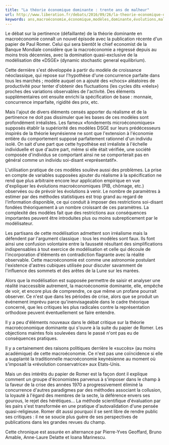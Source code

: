 ```yaml
---
title: "La théorie économique dominante : trente ans de malheur"
url: http://www.liberation.fr/debats/2016/09/26/la-theorie-economique-dominante-trente-ans-de-malheur_1511254
keywords: ans,macroéconomie,économique,modèles,dominante,évolutions,malheur,modélisation,concurrence,dune,théorie,papier,romer
---
```

Le débat sur la pertinence (défaillante) de la théorie dominante en macroéconomie connaît un nouvel épisode avec la publication récente d'un papier de Paul Romer. Celui qui sera bientôt le chief economist de la Banque Mondiale considère que la macroéconomie a régressé depuis au moins trois décennies, avec la domination quasi-exclusive de la modélisation dite «DSGE» (dynamic stochastic general equilibrium).

Cette dernière s'est développée à partir du modèle de croissance néoclassique, qui repose sur l'hypothèse d'une concurrence parfaite dans tous les marchés ; modèle auquel on a ajouté des «chocs» aléatoires de productivité pour tenter d'obtenir des fluctuations (les cycles dits «réels») proches des variations observables de l'activité. Des éléments supplémentaires ont ensuite enrichi la spécification de base : monnaie, concurrence imparfaite, rigidité des prix, etc.

Mais l'ajout de divers éléments censés apporter du réalisme et de la pertinence ne doit pas dissimuler que les bases de ces modèles sont profondément irréalistes. Les fameux «fondements microéconomiques» supposés établir la supériorité des modèles DSGE sur leurs prédécesseurs inspirés de la théorie keynésienne ne sont que l'extension à l'économie entière du comportement supposé parfaitement rationnel d'un individu isolé. On sait d'une part que cette hypothèse est irréaliste à l'échelle individuelle et que d'autre part, même si elle était vérifiée, une société composée d'individus se comportant ainsi ne se comporterait pas en général comme un individu soi-disant «représentatif».

L'utilisation pratique de ces modèles soulève aussi des problèmes. La prise en compte de variables supposées ajouter du réalisme à la spécification ne rend que plus arbitraire encore leur application empirique en vue d'expliquer les évolutions macroéconomiques (PIB, chômage, etc.) observées ou de prévoir les évolutions à venir. Le nombre de paramètres à estimer par des méthodes statistiques est trop grand au regard de l'information disponible, ce qui conduit à imposer des restrictions soi-disant fondées théoriquement à un nombre croissant de ces paramètres. La complexité des modèles fait que des restrictions aux conséquences importantes peuvent être introduites plus ou moins subrepticement par le modélisateur.

Les partisans de cette modélisation admettent son irréalisme mais la défendent par l'argument classique : tous les modèles sont faux. Ils font ainsi une confusion volontaire entre la fausseté résultant des simplifications indispensables à tout exercice de modélisation et celle qui découle de l'incorporation d'éléments en contradiction flagrante avec la réalité observable. Cette macroéconomie est comme une astronomie postulant l'existence d'astres cubiques utilisée pour discuter savamment de l'influence des sommets et des arêtes de la Lune sur les marées.

Alors que la modélisation est supposée permettre de saisir et analyser une réalité inaccessible autrement, la macroéconomie dominante, elle, empêche de voir, et encore plus de comprendre, ce que même un profane pourrait observer. Ce n'est que dans les périodes de crise, alors que se produit un événement imprévu parce qu'inenvisageable dans le cadre théorique concerné, que les critiques les plus radicales contre la représentation orthodoxe peuvent éventuellement se faire entendre.

Il y a peu d'éléments nouveaux dans le débat critique sur la théorie macroéconomique dominante qui s'ouvre à la suite du papier de Romer. Les objections maintes fois soulevées dans le passé n'ont pas eu de conséquences pratiques.

Il y a certainement des raisons politiques derrière le «succès» (au moins académique) de cette macroéconomie. Ce n'est pas une coïncidence si elle a supplanté la traditionnelle macroéconomie keynésienne au moment où s'imposait la «révolution conservatrice» aux Etats-Unis.

Mais un des intérêts du papier de Romer est la façon dont il explique comment un groupe d'économistes parvenus à s'imposer dans le champ à la faveur de la crise des années 1970 a progressivement éliminé la concurrence d'autres paradigmes par des méthodes associant la collusion, la loyauté à l'égard des membres de la secte, la déférence envers ses gourous, le rejet des hérétiques... La méthode scientifique d'évaluation par les pairs s'est transformée en une pratique d'autovalidation d'une pensée quasi-religieuse. Romer dit aussi pourquoi il se sent libre de rendre public ses critiques : il ne se soucie plus guère de ses perspectives de publications dans les grandes revues du champ.

Cette chronique est assurée en alternance par Pierre-Yves Geoffard, Bruno Amable, Anne-Laure Delatte et Ioana Marinescu.

